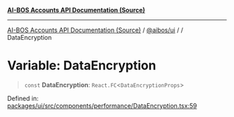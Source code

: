 [**AI-BOS Accounts API Documentation (Source)**](../../../README.md)

***

[AI-BOS Accounts API Documentation (Source)](../../../README.md) / [@aibos/ui](../README.md) / [](../README.md) / DataEncryption

# Variable: DataEncryption

> `const` **DataEncryption**: `React.FC`\<`DataEncryptionProps`\>

Defined in: [packages/ui/src/components/performance/DataEncryption.tsx:59](https://github.com/pohlai88/accounts/blob/48103fb36d28b2b9bfb33472b6de2f719773cde9/packages/ui/src/components/performance/DataEncryption.tsx#L59)
